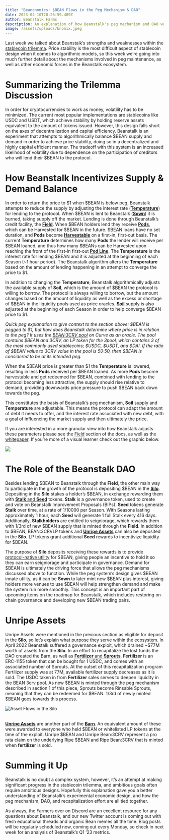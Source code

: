 ```yaml
---
title: "Beanonomics: $BEAN Flows in the Peg Mechanism & DAO"
date: 2023-04-10T20:26:59.489Z
author: Beanstalk Farms
description: An explanation of how Beanstalk's peg mechanism and DAO work
image: /assets/uploads/bnomix.jpeg
---
```

Last week we talked about Beanstalk’s strengths and weaknesses within the [stablecoin trilemma](https://bean.money/blog/how-beanstalk-tackles-the-stablecoin-trilemma). Price stability is the most difficult aspect of stablecoin design when it comes to algorithmic models, so this week we’re going into much further detail about the mechanisms involved in peg maintenance, as well as other economic forces in the Beanstalk ecosystem. 

# Summarizing the Trilemma Discussion

In order for cryptocurrencies to work as money, volatility has to be minimized. The current most popular implementations are stablecoins like USDC and USDT, which achieve stability by holding reserve assets equivalent to the amount of tokens issued. However, this design falls short on the axes of decentralization and capital efficiency. Beanstalk is an experiment that attempts to algorithmically balance $BEAN supply and demand in order to achieve price stability, doing so in a decentralized and highly capital efficient manner. The tradeoff with this system is an increased likelihood of volatility due to dependence on the participation of creditors who will lend their $BEAN to the protocol. 

# How Beanstalk Incentivizes Supply & Demand Balance

In order to return the price to $1 when $BEAN is below peg, Beanstalk attempts to reduce the supply by adjusting the interest rate (**[Temperature](https://docs.bean.money/almanac/peg-maintenance/temperature)**) for lending to the protocol. When $BEAN is lent to Beanstalk (**[Sown](https://docs.bean.money/almanac/guides/field/sow)**) it is burned, taking supply off the market. Lending is done through Beanstalk’s credit facility, the **[Field](https://docs.bean.money/almanac/farm/field)**. When $BEAN holders lend they receive **[Pods](https://docs.bean.money/almanac/farm/field#pods)**, which can be Harvested for $BEAN in the future. $BEAN loans have no set duration, and **Pods** become **[Harvestable](https://docs.bean.money/almanac/guides/field/harvest)** on a first-in, first-out basis. The current **Temperature** determines how many **Pods** the lender will receive per $BEAN loaned, and thus how many $BEANs can be Harvested upon reaching the front of the first-in first-out **[Pod Line](https://docs.bean.money/almanac/protocol/glossary#fifo)**. The **Temperature** is the interest rate for lending $BEAN and it is adjusted at the beginning of each Season (~1 hour period). The Beanstalk algorithm alters the **Temperature** based on the amount of lending happening in an attempt to converge the price to $1. 

In addition to changing the **Temperature**, Beanstalk algorithmically adjusts the available supply of **Soil**, which is the amount of $BEAN the protocol is willing to borrow. The protocol is always willing to borrow, but the amount changes based on the amount of liquidity as well as the excess or shortage of $BEAN in the liquidity pools used as price oracles. **[Soil](https://docs.bean.money/almanac/farm/field#soil)** supply is also adjusted at the beginning of each Season in order to help converge $BEAN price to $1.

*Quick peg explanation to give context to the section above: $BEAN is pegged to $1, but how does Beanstalk determine where price is in relation to the peg? It uses the [BEAN:3CRV pool](https://curve.fi/#/ethereum/pools/factory-v2-152/deposit/) on Curve as an oracle. The pool contains $BEAN and 3CRV, an LP token for the 3pool, which contains 3 of the most commonly used stablecoins; $USDC, $USDT, and $DAI. If the ratio of $BEAN value to 3CRV value in the pool is 50:50, then $BEAN is considered to be at its intended peg.*

When the $BEAN price is greater than $1 the **Temperature** is lowered, resulting in less **Pods** received per $BEAN loaned. As more **Pods** become harvestable and get redeemed for $BEAN, combined with lending to the protocol becoming less attractive, the supply should rise relative to demand, providing downwards price pressure to push $BEAN back down towards the peg. 

This constitutes the basis of Beanstalk’s peg mechanism, **Soil** supply and **Temperature** are adjustable. This means the protocol can adapt the amount of debt it needs to offer, and the interest rate associated with new debt, with a goal of influencing the market supply and then ultimately the price.

If you are interested in a more granular view into how Beanstalk adjusts these parameters please see the [Field](https://docs.bean.money/almanac/farm/field) section of the docs, as well as the [whitepaper](https://bean.money/beanstalk.pdf). If you’re more of a visual learner check out the graphic below. 

![](/assets/uploads/bean-peg-mechanics.jpeg)

# The Role of the Beanstalk DAO

Besides lending $BEAN to Beanstalk through the **Field**, the other main way to participate in the growth of the protocol is depositing $BEAN in the **[Silo](https://docs.bean.money/almanac/introduction/how-beanstalk-works)**. Depositing in the **Silo** stakes a holder’s $BEAN, in exchange rewarding them with [**Stalk** and **Seed**](https://docs.bean.money/almanac/farm/silo) tokens. **Stalk** is a governance token, used to create and vote on Beanstalk Improvement Proposals (BIPs). **Seed** tokens generate **Stalk** over time, at a rate of 1/10000 per Season. With Seasons lasting approximately 1 hour, each **Seed** will generate 1 full Stalk every 416 days. Additionally, **Stalkholders** are entitled to seigniorage, which rewards them with 1/3rd of new $BEAN supply that is minted through the **Field**. In addition to $BEAN, BEAN:3CRVLP tokens and **[Unripe Assets](https://docs.bean.money/almanac/farm/barn#unripe-assets)** can also be deposited in the **Silo.** LP tokens grant additional **Seed** rewards to incentivize liquidity for $BEAN.

The purpose of **Silo** deposits receiving these rewards is to provide [protocol-native utility](https://bean.money/blog/bank-runs-airplanes-and-beanstalk) for $BEAN, giving people an incentive to hold it so they can earn seigniorage and participate in governance. Demand for $BEAN is ultimately the driving force that allows the peg mechanisms discussed above to function. While the peg system’s design gives $BEAN innate utility, as it can be **Sown** to later mint new $BEAN plus interest, giving holders more venues to use $BEAN will help strengthen demand and make the system run more smoothly. This concept is an important part of upcoming items on the roadmap for Beanstalk, which includes restoring on-chain governance and developing new $BEAN trading pairs.

# Unripe Assets

Unripe Assets were mentioned in the previous section as eligible for deposit in the **Silo**, so let’s explain what purpose they serve within the ecosystem. In April 2022 Beanstalk suffered a governance exploit, which drained ~$77M worth of assets from the **Silo**. In an effort to recapitalize the lost funds the DAO created the Barn, as well as [**Fertilizer** and **Sprouts**](https://docs.bean.money/almanac/farm/barn). **Fertilizer** is an ERC-1155 token that can be bought for 1 USDC, and comes with an associated number of Sprouts. At the outset of this recapitalization program Fertilizer supply was at 77M, available fertilizer supply decreases as it is sold. The USDC taken in from **Fertilizer** sales serves to deepen liquidity in the BEAN 3crv pool. As new $BEAN is minted through the peg mechanism described in section 1 of this piece, Sprouts become Rinsable Sprouts, meaning that they can be redeemed for $BEAN. 1/3rd of newly minted $BEAN goes towards this process. 

![](/assets/uploads/beansiloo.jpeg "Asset Flows in the Silo")

\
**[Unripe Assets](https://docs.bean.money/almanac/farm/barn#unripe-assets)** are another part of the **[Barn](https://docs.bean.money/almanac/farm/barn)**. An equivalent amount of these were awarded to everyone who held $BEAN or whitelisted LP tokens at the time of the exploit. Unripe $BEAN and Unripe Bean:3CRV represent a pro rata claim on the underlying Ripe $BEAN and Ripe Bean:3CRV that is minted when **fertilizer** is sold.

# Summing it Up

Beanstalk is no doubt a complex system, however, it’s an attempt at making significant progress in the stablecoin trilemma, and ambitious goals often require ambitious designs. Hopefully this explanation gave you a better understanding of Beanstalk’s experimental economic design, and how the peg mechanism, DAO, and recapitalization effort are all tied together. 

As always, the Farmers over on Discord are an excellent resource for any questions about Beanstalk, and our new Twitter account is coming out with fresh educational threads and organic Bean memes all the time. Blog posts will be regularly scheduled now, coming out every Monday, so check in next week for an analysis of Beanstalk’s Q1 ‘23 metrics.